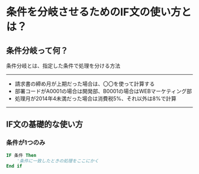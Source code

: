 # 条件を分岐させるためのIF文の使い方とは？
## 条件分岐って何？
条件分岐とは、指定した条件で処理を分ける方法

***
- 請求書の締め月が上期だった場合は、〇〇を使って計算する
- 部署コードがA0001の場合は開発部、B0001の場合はWEBマーケティング部
- 処理月が2014年4未満だった場合は消費税5%、それ以外は8%で計算
***
## IF文の基礎的な使い方
### 条件が1つのみ
```vb
IF 条件 Then
    '条件に一致したときの処理をここにかく
End if
```

